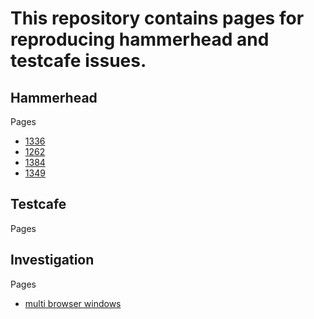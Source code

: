 # This repository contains pages for reproducing hammerhead and testcafe issues.

## Hammerhead
Pages
- [1336](hammerhead/1336/index.html)
- [1262](hammerhead/1262/index.html)
- [1384](hammerhead/1384/index.html)
- [1349](hammerhead/1349/index.html)

## Testcafe
Pages

## Investigation
Pages
- [multi browser windows](multi-browser-window/index.html)
